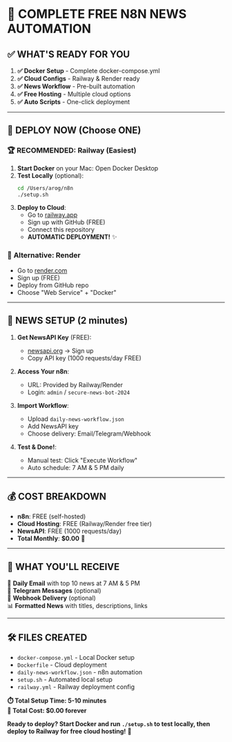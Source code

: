 # 🎉 **COMPLETE FREE N8N NEWS AUTOMATION**

## ✅ **WHAT'S READY FOR YOU**

1. **✅ Docker Setup** - Complete docker-compose.yml
2. **✅ Cloud Configs** - Railway & Render ready
3. **✅ News Workflow** - Pre-built automation
4. **✅ Free Hosting** - Multiple cloud options
5. **✅ Auto Scripts** - One-click deployment

---

## 🚀 **DEPLOY NOW (Choose ONE)**

### 🏆 **RECOMMENDED: Railway (Easiest)**
1. **Start Docker** on your Mac: Open Docker Desktop
2. **Test Locally** (optional):
   ```bash
   cd /Users/arog/n8n
   ./setup.sh
   ```
3. **Deploy to Cloud**:
   - Go to [railway.app](https://railway.app)
   - Sign up with GitHub (FREE)
   - Connect this repository
   - **AUTOMATIC DEPLOYMENT!** ✨

### 🎨 **Alternative: Render**
- Go to [render.com](https://render.com)
- Sign up (FREE)
- Deploy from GitHub repo
- Choose "Web Service" + "Docker"

---

## 📰 **NEWS SETUP (2 minutes)**

1. **Get NewsAPI Key** (FREE):
   - [newsapi.org](https://newsapi.org) → Sign up
   - Copy API key (1000 requests/day FREE)

2. **Access Your n8n**:
   - URL: Provided by Railway/Render
   - Login: `admin` / `secure-news-bot-2024`

3. **Import Workflow**:
   - Upload `daily-news-workflow.json`
   - Add NewsAPI key
   - Choose delivery: Email/Telegram/Webhook

4. **Test & Done!**:
   - Manual test: Click "Execute Workflow"
   - Auto schedule: 7 AM & 5 PM daily

---

## 💰 **COST BREAKDOWN**
- **n8n**: FREE (self-hosted)
- **Cloud Hosting**: FREE (Railway/Render free tier)
- **NewsAPI**: FREE (1000 requests/day)
- **Total Monthly**: **$0.00** 🎉

---

## 🎯 **WHAT YOU'LL RECEIVE**
📧 **Daily Email** with top 10 news at 7 AM & 5 PM  
📱 **Telegram Messages** (optional)  
🔗 **Webhook Delivery** (optional)  
📊 **Formatted News** with titles, descriptions, links  

---

## 🛠 **FILES CREATED**
- `docker-compose.yml` - Local Docker setup
- `Dockerfile` - Cloud deployment
- `daily-news-workflow.json` - n8n automation
- `setup.sh` - Automated local setup
- `railway.yml` - Railway deployment config

**⏱️ Total Setup Time: 5-10 minutes**  
**💸 Total Cost: $0.00 forever**

**Ready to deploy? Start Docker and run `./setup.sh` to test locally, then deploy to Railway for free cloud hosting!** 🚀